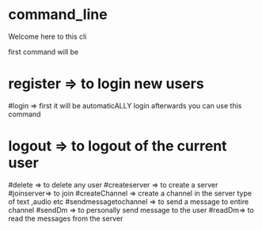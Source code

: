 # command_line

Welcome here to this cli

first command will be 
# register => to login new users
#login => first it will be automaticALLY  login afterwards you can use this command
# logout => to logout of the current user
#delete => to delete any user
#createserver => to create a server
#joinserver=> to join
#createChannel => create a channel in the server type of text ,audio etc
#sendmessagetochannel => to send a message to entire channel
#sendDm => to personally send message to the user
#readDm=> to read the messages from the server
